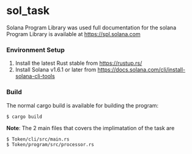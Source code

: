 # sol_task

Solana Program Library was used full documentation for the solana Program Library is available at https://spl.solana.com

### Environment Setup

1. Install the latest Rust stable from https://rustup.rs/
2. Install Solana v1.6.1 or later from https://docs.solana.com/cli/install-solana-cli-tools

### Build

The normal cargo build is available for building the program:
```
$ cargo build

```
**Note**: The 2 main files that covers the implimatation of the task are 
```
$ Token/cli/src/main.rs
$ Token/program/src/processor.rs
```
